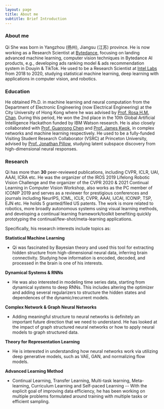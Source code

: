 ```yaml
---
layout: page
title: About me
subtitle: Brief Introduction
---
```


### **About me**

Qi She was born in Yangzhou (扬州), Jiangsu (江苏) province. He is now working as a Research Scientist at [Bytedance](https://www.bytedance.com/zh/), focusing on landing advanced machine learning, computer vision techniques in Bytedance AI products, e.g., developing ads ranking model & ads recommendation system in Douyin & TikTok. He used to be a Research Scientist at [Intel Labs](https://www.intel.com/content/www/us/en/research/overview.html) from 2018 to 2020, studying statistical machine learning, deep learning with applications in computer vision, and robotics.

### **Education**

He obtained Ph.D. in machine learning and neural computation from the Department of Electronic Engineering (now Electrical Engineering) at the City University of Hong Kong where he was advised by [Prof. Rosa H.M. Chan](https://cityucompuneurolab.github.io/rosa.html). During this period, He won the 2nd place in the 10th Global Artificial Intelligence Hackathon funded by IBM Watson research. He is also closely collaborated with [Prof. Guanrong Chen](https://scholar.google.com/citations?user=O_Eif1YAAAAJ&hl=zh-CN) and [Prof. James Kwok](https://scholar.google.com/citations?user=-oTraZ4AAAAJ&hl=zh-CN), in complex networks and machine learning respectively. He used to be a fully-funded Visiting Student Research Collaborator (VSRC) at Princeton University, advised by [Prof. Jonathan Pillow](https://pillowlab.princeton.edu/people.html), studying latent subspace discovery from high-dimensional neural responses.

<!--Before directly pursuing my Ph.D., he completed B.Eng. within 1% (2/230) in Information Engineering from NUPT, and his bachelor final year project ranked #1 out of 230. Previously, his research focused on statistical machine learning methods to extract hidden structure from high-dimensional neural data, infer brain connectivity using fully & empirical Bayes, and complex network study on multiple brain regions. Studying how information is encoded, decoded, and processed in our brains is one of his interests. Currently, he is developing a lifelong/continual adaptation agent that can shape a cultivated understanding of the world from the current scene and their previous knowledge via an autonomous lifelong development. The ongoing project is listed in "Lifelong Robotic Vision" project page.-->
### **Research**

Qi has more than **30** peer-reviewed publications, including CVPR, ICLR, UAI, AAAI, ICRA etc. He was the organizer of the IROS 2019 Lifelong Robotic Vision Challenge and the organizer of the CVPR 2020 & 2021 Continual Learning in Computer Vision Workshop, also works as the PC member of ICONIP 2019 and serves as a reviewer for prestigious conferences and journals including NeurIPS, ICML, ICLR, CVPR, AAAI, IJCAI, ICONIP, TSP, EJN etc. He holds 5 granted/filed US patents. The work is more related to robotics, more broadly autonomous systems using visual learning methods, and developing a continual learning framework/toolkit benefiting quickly prototyping the continual/few-shot/meta-learning applications.


Specifically, his research interests include topics as:

**Statistical Machine Learning**

- Qi was fascinated by Bayesian theory and used this tool for extracting hidden structure from high-dimensional neural data, inferring brain connectivity. Studying how information is encoded, decoded, and processed in the brain is one of his interests.


**Dynamical Systems & RNNs**

- He was also interested in modeling time series data, starting from dynamical systems to deep RNNs. This includes altering the optimizer and adding several regularizers to structure the hidden states and dependences of the dynamic/recurrent models.

**Complex Network & Graph Neural Networks**

- Adding meaningful structure to neural networks is definitely an important future direction that we need to understand. He has looked at the impact of graph structured neural networks or how to apply neural models to graph structured data.


**Theory for Representation Learning**

- He is interested in understanding how neural networks work via utilizing deep generative models, such as VAE, GAN, and normalizing flow models.


**Advanced Learning Method**

- Continual Learning, Transfer Learning, Multi-task learning, Meta-learning, Curriculum Learning and Self-paced Learning -- With the explicit goal of improving data efficiency, he has been working on multiple problems formulated around training with multiple tasks or efficient sampling.

<!--
# plainwhite

Simplistic jekyll portfolio-style theme for writers.

**Demo**: [samarsault.com](https://samarsault.com)

![plainwhite theme preview](/screenshot.png)

## Installation on Github Pages

Add this line to your site's `_config.yml`:

```yaml
remote_theme: samarsault/plainwhite-jekyll
```

## Installation

Add this line to your Jekyll site's `Gemfile`:

```ruby
gem "plainwhite"
```

And add this line to your Jekyll site's `_config.yml`:

```yaml
theme: plainwhite
```

And then execute:

    $ bundle

Or install it yourself as:

    $ gem install plainwhite

## Usage

The "plainwhite" key in \_config.yml is used to customize the theme data.

```yaml
plainwhite:
  name: Adam Denisov
  tagline: Developer. Designer
  date_format: "%b %-d, %Y"

  social_links:
    twitter: samarsault
    github: samarsault
    linkedIn: in/samarsault # format: locale/username
```

**Updating Placeholder Image**

The placeholder portfolio image can be replaced by the desired image by placing it as `assets/portfolio.png` in your jekyll website, or by changing the following line in `_config.yaml`

```yaml
plainwhite:
  portfolio_image:  "assets/portfolio.png" # the path from the base directory of the site to the image to display (no / at the start)
```

To use a different image for dark mode, e.g. with different colors that work better in dark mode, add a `portfolio_image_dark` entry in addition to the `portfolio_image`.

```yaml
plainwhite:
  portfolio_image:      "assets/portfolio.png"
  portfolio_image_dark: "assets/portfolio_dark.png"
```

**Comments (Disqus)**

Comments on posts can be enabled by specifying your disqus_shortname under plainwhite in `_config.yml`. For example,

```yaml
plainwhite:
  disqus_shortname: games
```

**Google Analytics**

It can be enabled by specifying your analytics id under plainwhite in `_config.yml`

```yaml
plainwhite:
  analytics_id: "< YOUR ID >"
```

**Sitemap**

It can be toggled by the following line to under plainwhite in `_config.yml`

```yaml
plainwhite:
  sitemap: true
```

**Excerpts**

Excerpts can be enabled by adding the following line to your `_config.yml`

```yaml
show_excerpts: true
```

**Layouts**

- Home
- Page
- Post

**Navigation**

Navigation can be enabled by adding the following line to your `_config.yml`

```yaml
plainwhite:
  navigation:
    - title: My Work
      url: "/my-work"
    - title: Resume
      url: "/resume"
```

**Mobile**

By default, Plainwhite places the sidebar (logo, name, tagline etc.) above the content on mobile (narrow screens).
To condense it (moving some things to the bottom of the page and making the rest smaller) so it takes up less space, add the following to your `_config.yml`:

```yaml
plainwhite:
  condensed_mobile:
    - home
    - post
    - page
```

This chooses which layouts (types of page) should be condensed on mobile screens. E.g. if you want everything but the landing page to be condensed, remove `home` from the list. This option does not affect rendering on wider screens.

**Dark mode**

Dark mode can be enabled by setting the `dark_mode` flag in your `_config.yml`

The website will check the OS preferred color scheme and set the theme accordingly, the preference will then be saved in a cookie

```yaml
plainwhite:
  dark_mode: true
```

![plainwhite dark theme previe](/dark.png)

**Multiline tagline**

Tagline can be multiline in this way

```yaml
plainwhite:
  tagline: |
  First Line. 

  Second Line. 

  Third Line.
```

**Search-bar**

Search-bar can be enabled by adding the following line to `config.yml`

```yaml
plainwhite:
  search: true
```

Search is powered by [Simple-Jekyll-Search](https://github.com/christian-fei/Simple-Jekyll-Search) Jekyll plugin. A `search.json` containing post meta and contents will be generated in site root folder. Plugin JavaScript will then match for posts based on user input. More info and `search.json` customization documentation can be found in plugin repository.

**Base URL**

You can specify a custom base URL (eg. example.com/blog/) by adding the following line to `_config.yaml`. Note that there is no trailing slash on the URL.

```yaml
baseurl: "/blog"
```

**Language**

You can set the `lang` attribute of the `<html>` tag on your pages by changing the following line in `_config.yml`:

```yaml
plainwhite:
  html_lang: "en"
```

[See here for a full list of available language codes](https://www.w3schools.com/tags/ref_country_codes.asp)

## Contributing

Bug reports and pull requests are welcome on GitHub at https://github.com/samarsault/plainwhite-jekyll. This project is intended to be a safe, welcoming space for collaboration, and contributors are expected to adhere to the [Contributor Covenant](http://contributor-covenant.org) code of conduct.

## Development

To set up your environment to develop this theme, run `bundle install`.

Your theme is setup just like a normal Jekyll site! To test your theme, run `bundle exec jekyll serve` and open your browser at `http://localhost:4000`. This starts a Jekyll server using your theme. Add pages, documents, data, etc. like normal to test your theme's contents. As you make modifications to your theme and to your content, your site will regenerate and you should see the changes in the browser after a refresh, just like normal.

When your theme is released, only the files in `_layouts`, `_includes`, `_sass` and `assets` tracked with Git will be bundled.
To add a custom directory to your theme-gem, please edit the regexp in `plainwhite.gemspec` accordingly.

## Donation
If this project help you reduce time to develop, you can give me a cup of coffee :) 

[![paypal](https://www.paypalobjects.com/en_US/i/btn/btn_donateCC_LG.gif)](https://paypal.me/thelehhman)

## License

The theme is available as open source under the terms of the [MIT License](https://opensource.org/licenses/MIT).

## More themes

- [Texture](https://github.com/samarsault/texture)
-->
